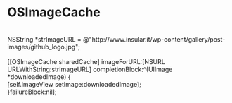 # OSImageCache
<br>
NSString *strImageURL = @"http://www.insular.it/wp-content/gallery/post-images/github_logo.jpg";<br><br>
[[OSImageCache sharedCache] imageForURL:[NSURL URLWithString:strImageURL] completionBlock:^(UIImage *downloadedImage) {<br>
  [self.imageView setImage:downloadedImage];<br>
}failureBlock:nil];
